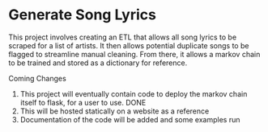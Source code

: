 # Generate Song Lyrics

This project involves creating an ETL that allows all song lyrics to be scraped for a list of artists. It then allows potential duplicate songs to be flagged to streamline manual cleaning. From there, it allows a markov chain to be trained and stored as a dictionary for reference. 

Coming Changes
1. This project will eventually contain code to deploy the markov chain itself to flask, for a user to use. DONE
2. This will be hosted statically on a website as a reference
3. Documentation of the code will be added and some examples run
